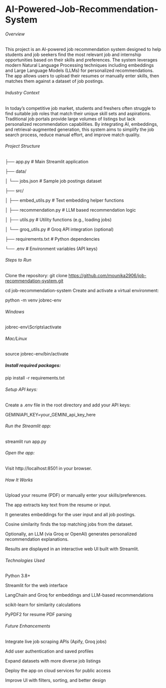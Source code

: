 # AI-Powered-Job-Recommendation-System

###### Overview
This project is an AI-powered job recommendation system designed to help students and job seekers find the most relevant job and internship opportunities based on their skills and preferences. The system leverages modern Natural Language Processing techniques including embeddings and Large Language Models (LLMs) for personalized recommendations. The app allows users to upload their resumes or manually enter skills, then matches them against a dataset of job postings.

###### Industry Context
In today’s competitive job market, students and freshers often struggle to find suitable job roles that match their unique skill sets and aspirations. Traditional job portals provide large volumes of listings but lack personalized recommendation capabilities. By integrating AI, embeddings, and retrieval-augmented generation, this system aims to simplify the job search process, reduce manual effort, and improve match quality.

###### Project Structure
├── app.py # Main Streamlit application

├── data/

│ └── jobs.json # Sample job postings dataset

├── src/

│ ├── embed_utils.py # Text embedding helper functions

│ ├── recommendation.py # LLM based recommendation logic

│ ├── utils.py # Utility functions (e.g., loading jobs)

│ └── groq_utils.py # Groq API integration (optional)

├── requirements.txt # Python dependencies

└── .env # Environment variables (API keys)

###### Steps to Run
Clone the repository:
git clone https://github.com/mounika2906/job-recommendation-system.git

cd job-recommendation-system
Create and activate a virtual environment:

python -m venv jobrec-env

###### Windows
jobrec-env\Scripts\activate

###### Mac/Linux
source jobrec-env/bin/activate

##### Install required packages:
pip install -r requirements.txt

###### Setup API keys:
Create a .env file in the root directory and add your API keys:

GEMINIAPI_KEY=your_GEMINI_api_key_here

###### Run the Streamlit app:
streamlit run app.py

###### Open the app:
Visit http://localhost:8501 in your browser.

###### How It Works
Upload your resume (PDF) or manually enter your skills/preferences.

The app extracts key text from the resume or input.

It generates embeddings for the user input and all job postings.

Cosine similarity finds the top matching jobs from the dataset.

Optionally, an LLM (via Groq or OpenAI) generates personalized recommendation explanations.

Results are displayed in an interactive web UI built with Streamlit.

###### Technologies Used
Python 3.8+

Streamlit for the web interface

LangChain and Groq for embeddings and LLM-based recommendations

scikit-learn for similarity calculations

PyPDF2 for resume PDF parsing

###### Future Enhancements
Integrate live job scraping APIs (Apify, Groq jobs)

Add user authentication and saved profiles

Expand datasets with more diverse job listings

Deploy the app on cloud services for public access

Improve UI with filters, sorting, and better design
